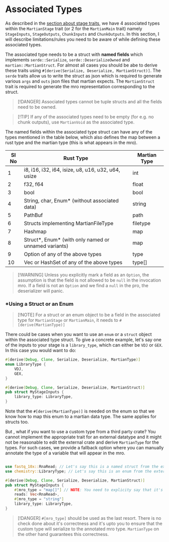 
# Associated Types

As described in the [section about stage traits](/content/stage.md), we have 4 associated types within the `MartianStage` trait (or 2 for the `MartianMain` trait) namely `StageInputs`, `StageOutputs`, `ChunkInputs` and `ChunkOutputs`. In this section, I will describe limitations/rules you need to be aware of while defining these associated types.

The associated type needs to be a struct with **named fields** which implements `serde::Serialize`, `serde::DeserializeOwned` and `martian::MartianStruct`. For almost all cases you should be abe to derive these traits using `#[derive(Serialize, Deserialize, MartianStruct)]`. The `serde` traits allow us to write the struct as json which is required to generate various `args` and `outs` json files that martian expects. The `MartianStruct` trait is required to generate the mro representation corresponding to the struct. 

> [!DANGER] Associated types cannot be tuple structs and all the fields need to be owned.

> [!TIP] If any of the associated types need to be empty (for e.g. no chunk outputs), use `MartianVoid` as the associated type.



The named fields within the associated type struct can have any of the types mentioned in the table below, which also defines the map between a rust type and the martian type (this is what appears in the mro).

| Sl No | Rust Type                                              | Martian Type |
| ----- | ------------------------------------------------------ | ------------ |
| 1     | i8, i16, i32, i64, isize, u8, u16, u32, u64, usize     | int          |
| 2     | f32, f64                                               | float        |
| 3     | bool                                                   | bool         |
| 4     | String, char, Enum* (without associated data)          | string       |
| 5     | PathBuf                                                | path         |
| 6     | Structs implementing MartianFileType                   | filetype     |
| 7     | Hashmap                                                | map          |
| 8     | Struct\*, Enum\* (with only named or unnamed variants) | map          |
| 9     | Option of any of the above types                       | type         |
| 10    | Vec or HashSet of any of the above types               | type[]       |

> [!WARNING] Unless you explicitly mark a field as an `Option`, the assumption is that the field is not allowed to be `null` in the invocation mro. If a field is not an `Option` and we find a `null` in the pro, the deserializer will panic.

### \*Using a Struct or an Enum

> [!NOTE] For a struct or an enum object to be a field in the associated type for `MartianStage` or `MartianMain`, it needs to `#[derive(MartianType)]`

There could be cases when you want to use an `enum` or a `struct` object within the associated type struct. To give a concrete example, let's say one of the inputs to your stage is a `library_type`, which can either be `VDJ` or `GEX`. In this case you would want to do:

```rust
#[derive(Debug, Clone, Serialize, Deserialize, MartianType)]
enum LibraryType {
    VDJ,
    GEX,
}

#[derive(Debug, Clone, Serialize, Deserialize, MartianStruct)]
pub struct MyStageInputs {
    library_type: LibraryType,
}
```

Note that the `#[derive(MartianType)]` is needed on the enum so that we know how to map this enum to a martian data type. The same applies for structs too.

But , what if you want to use a custom type from a third party crate? You cannot implement the appropriate trait for an external datatype and it might not be reasonable to edit the external crate and derive `MartianType` for the types. For such cases, we provide a fallback option where you can manually annotate the type of a variable that will appear in the mro.

```rust

use fastq_10x::RnaRead; // Let's say this is a named struct from the external crate "fastq_10x" which will be a "map" in the mro
use chemistry::LibraryType; // Let's say this is an enum from the external crate "chemistry" which will be a "string" in the mro

#[derive(Debug, Clone, Serialize, Deserialize, MartianStruct)]
pub struct MyStageInputs {
  	#[mro_type = "map[]"] // NOTE: You need to explicity say that it's a vector
    reads: Vec<RnaRead>,
  	#[mro_type = "string"]
  	library_type: LibraryType,
}

```

> [!DANGER] `#[mro_type]` should be used as the last resort. There is no check done about it's correctness and it's upto you to ensure that the custom type will serialize to the annotated mro type. `MartianType` on the other hand guarantees this correctness.